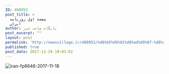 ```yaml
---
ID: 408953
post_title: >
  صفحه اول روزنامه
  ایران
author: پایگاه صاحب خبر
post_excerpt: ""
layout: post
permalink: 'http://newsvillage.ir/408953/%d8%b5%d9%81%d8%ad%d9%87-%d8%a7%d9%88%d9%84-%d8%b1%d9%88%d8%b2%d9%86%d8%a7%d9%85%d9%87-%d8%a7%db%8c%d8%b1%d8%a7%d9%86-2/'
published: true
post_date: 2017-11-19 10:03:02
---
```

<img src="http://sahebkhabar.ir/download?f=2017/11/18/4/631228.jpg" alt="iran-fp6646-2017-11-18">